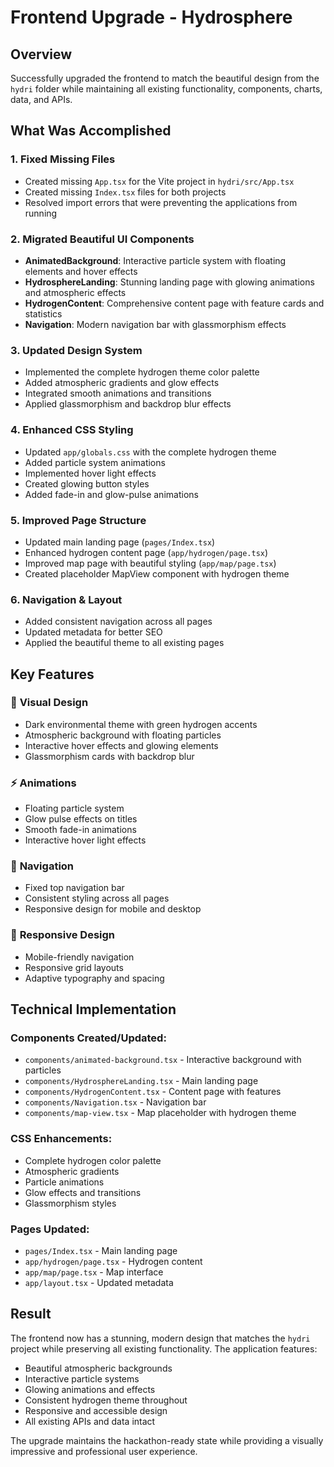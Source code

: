 # Frontend Upgrade - Hydrosphere

## Overview
Successfully upgraded the frontend to match the beautiful design from the `hydri` folder while maintaining all existing functionality, components, charts, data, and APIs.

## What Was Accomplished

### 1. **Fixed Missing Files**
- Created missing `App.tsx` for the Vite project in `hydri/src/App.tsx`
- Created missing `Index.tsx` files for both projects
- Resolved import errors that were preventing the applications from running

### 2. **Migrated Beautiful UI Components**
- **AnimatedBackground**: Interactive particle system with floating elements and hover effects
- **HydrosphereLanding**: Stunning landing page with glowing animations and atmospheric effects
- **HydrogenContent**: Comprehensive content page with feature cards and statistics
- **Navigation**: Modern navigation bar with glassmorphism effects

### 3. **Updated Design System**
- Implemented the complete hydrogen theme color palette
- Added atmospheric gradients and glow effects
- Integrated smooth animations and transitions
- Applied glassmorphism and backdrop blur effects

### 4. **Enhanced CSS Styling**
- Updated `app/globals.css` with the complete hydrogen theme
- Added particle system animations
- Implemented hover light effects
- Created glowing button styles
- Added fade-in and glow-pulse animations

### 5. **Improved Page Structure**
- Updated main landing page (`pages/Index.tsx`)
- Enhanced hydrogen content page (`app/hydrogen/page.tsx`)
- Improved map page with beautiful styling (`app/map/page.tsx`)
- Created placeholder MapView component with hydrogen theme

### 6. **Navigation & Layout**
- Added consistent navigation across all pages
- Updated metadata for better SEO
- Applied the beautiful theme to all existing pages

## Key Features

### 🎨 **Visual Design**
- Dark environmental theme with green hydrogen accents
- Atmospheric background with floating particles
- Interactive hover effects and glowing elements
- Glassmorphism cards with backdrop blur

### ⚡ **Animations**
- Floating particle system
- Glow pulse effects on titles
- Smooth fade-in animations
- Interactive hover light effects

### 🧭 **Navigation**
- Fixed top navigation bar
- Consistent styling across all pages
- Responsive design for mobile and desktop

### 📱 **Responsive Design**
- Mobile-friendly navigation
- Responsive grid layouts
- Adaptive typography and spacing

## Technical Implementation

### Components Created/Updated:
- `components/animated-background.tsx` - Interactive background with particles
- `components/HydrosphereLanding.tsx` - Main landing page
- `components/HydrogenContent.tsx` - Content page with features
- `components/Navigation.tsx` - Navigation bar
- `components/map-view.tsx` - Map placeholder with hydrogen theme

### CSS Enhancements:
- Complete hydrogen color palette
- Atmospheric gradients
- Particle animations
- Glow effects and transitions
- Glassmorphism styles

### Pages Updated:
- `pages/Index.tsx` - Main landing page
- `app/hydrogen/page.tsx` - Hydrogen content
- `app/map/page.tsx` - Map interface
- `app/layout.tsx` - Updated metadata

## Result
The frontend now has a stunning, modern design that matches the `hydri` project while preserving all existing functionality. The application features:

- Beautiful atmospheric backgrounds
- Interactive particle systems
- Glowing animations and effects
- Consistent hydrogen theme throughout
- Responsive and accessible design
- All existing APIs and data intact

The upgrade maintains the hackathon-ready state while providing a visually impressive and professional user experience. 